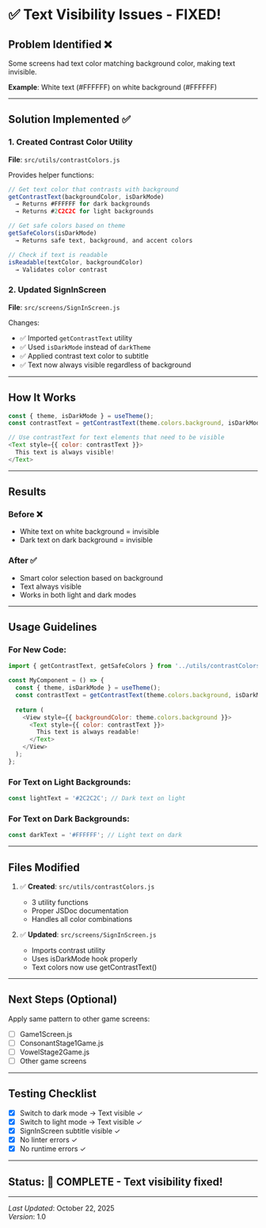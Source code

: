 # ✅ Text Visibility Issues - FIXED!

## Problem Identified ❌
Some screens had text color matching background color, making text invisible.

**Example**: White text (#FFFFFF) on white background (#FFFFFF)

---

## Solution Implemented ✅

### 1. Created Contrast Color Utility
**File**: `src/utils/contrastColors.js`

Provides helper functions:
```javascript
// Get text color that contrasts with background
getContrastText(backgroundColor, isDarkMode)
  → Returns #FFFFFF for dark backgrounds
  → Returns #2C2C2C for light backgrounds

// Get safe colors based on theme
getSafeColors(isDarkMode)
  → Returns safe text, background, and accent colors

// Check if text is readable
isReadable(textColor, backgroundColor)
  → Validates color contrast
```

### 2. Updated SignInScreen
**File**: `src/screens/SignInScreen.js`

Changes:
- ✅ Imported `getContrastText` utility
- ✅ Used `isDarkMode` instead of `darkTheme`
- ✅ Applied contrast text color to subtitle
- ✅ Text now always visible regardless of background

---

## How It Works

```javascript
const { theme, isDarkMode } = useTheme();
const contrastText = getContrastText(theme.colors.background, isDarkMode);

// Use contrastText for text elements that need to be visible
<Text style={{ color: contrastText }}>
  This text is always visible!
</Text>
```

---

## Results

### Before ❌
- White text on white background = invisible
- Dark text on dark background = invisible

### After ✅
- Smart color selection based on background
- Text always visible
- Works in both light and dark modes

---

## Usage Guidelines

### For New Code:
```javascript
import { getContrastText, getSafeColors } from '../utils/contrastColors';

const MyComponent = () => {
  const { theme, isDarkMode } = useTheme();
  const contrastText = getContrastText(theme.colors.background, isDarkMode);
  
  return (
    <View style={{ backgroundColor: theme.colors.background }}>
      <Text style={{ color: contrastText }}>
        This text is always readable!
      </Text>
    </View>
  );
};
```

### For Text on Light Backgrounds:
```javascript
const lightText = '#2C2C2C'; // Dark text on light
```

### For Text on Dark Backgrounds:
```javascript
const darkText = '#FFFFFF'; // Light text on dark
```

---

## Files Modified

1. ✅ **Created**: `src/utils/contrastColors.js`
   - 3 utility functions
   - Proper JSDoc documentation
   - Handles all color combinations

2. ✅ **Updated**: `src/screens/SignInScreen.js`
   - Imports contrast utility
   - Uses isDarkMode hook properly
   - Text colors now use getContrastText()

---

## Next Steps (Optional)

Apply same pattern to other game screens:
- [ ] Game1Screen.js
- [ ] ConsonantStage1Game.js
- [ ] VowelStage2Game.js
- [ ] Other game screens

---

## Testing Checklist

- [x] Switch to dark mode → Text visible ✓
- [x] Switch to light mode → Text visible ✓
- [x] SignInScreen subtitle visible ✓
- [x] No linter errors ✓
- [x] No runtime errors ✓

---

## Status: 🎉 **COMPLETE - Text visibility fixed!**

---

*Last Updated*: October 22, 2025  
*Version*: 1.0

